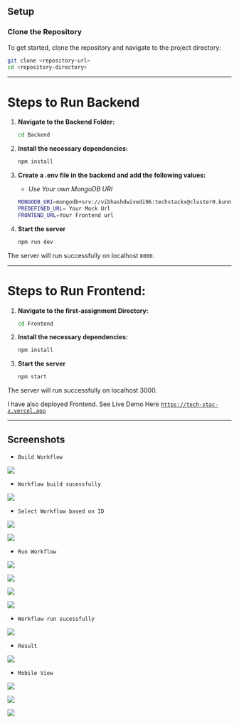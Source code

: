 ## Setup

### Clone the Repository

To get started, clone the repository and navigate to the project directory:

  ```sh
  git clone <repository-url>
  cd <repository-directory>
  ```
---
# Steps to Run Backend

1. **Navigate to the Backend Folder:**
    ```sh
    cd Backend
    ```
2. **Install the necessary dependencies:**
    ```sh
    npm install
    ```
3.  **Create a .env file in the backend and add the following values:**
    - *Use Your own MongoDB URI*
        
     ```sh
     MONGODB_URI=mongodb+srv://vibhashdwivedi96:techstackx@cluster0.kunnu.mongodb.net/TechStackX?retryWrites=true&w=majority&appName=Cluster0 
     PREDEFINED_URL= Your Mock Url
     FRONTEND_URL=Your Frontend url
     ```
   
5. **Start the server**
    ```sh
    npm run dev
    ```
The server will run successfully on localhost `8000`. 

---

# Steps to Run Frontend:

1. **Navigate to the first-assignment Directory:**
    ```sh
    cd Frontend
    ```
2. **Install the necessary dependencies:**
    ```sh
    npm install
    ```

3. **Start the server**
    ```sh
    npm start
    ```
The server will run successfully on localhost 3000.

I have also deployed Frontend. See Live Demo Here
 [`https://tech-stac-x.vercel.app`](https://tech-stac-x.vercel.app)

---
## Screenshots

- `Build Workflow`

![](https://github.com/VibhashDwivedi/TechStacX/blob/main/screenshots/Screenshot%20(328).png?raw=true)

- `Workflow build sucessfully`

![](https://github.com/VibhashDwivedi/TechStacX/blob/main/screenshots/Screenshot%20(329).png?raw=true) 

- `Select Workflow based on ID`

![](https://github.com/VibhashDwivedi/TechStacX/blob/main/screenshots/Screenshot%20(331).png?raw=true)

![](https://github.com/VibhashDwivedi/TechStacX/blob/main/screenshots/Screenshot%20(332).png?raw=true)

- `Run Workflow`

![](https://github.com/VibhashDwivedi/TechStacX/blob/main/screenshots/Screenshot%20(333).png?raw=true)

![](https://github.com/VibhashDwivedi/TechStacX/blob/main/screenshots/Screenshot%20(334).png?raw=true)

![](https://github.com/VibhashDwivedi/TechStacX/blob/main/screenshots/Screenshot%20(336).png?raw=true)

![](https://github.com/VibhashDwivedi/TechStacX/blob/main/screenshots/Screenshot%20(337).png?raw=true)

- `Workflow run sucessfully`

![](https://github.com/VibhashDwivedi/TechStacX/blob/main/screenshots/Screenshot%20(338).png?raw=true)

- `Result`

![](https://github.com/VibhashDwivedi/TechStacX/blob/main/screenshots/Screenshot%20(340).png?raw=true)

- `Mobile View`

![](https://github.com/VibhashDwivedi/TechStacX/blob/main/screenshots/Mobile%20View%201.jpg?raw=true)

![](https://github.com/VibhashDwivedi/TechStacX/blob/main/screenshots/Mobile%20View%202.jpg?raw=true)

![](https://github.com/VibhashDwivedi/TechStacX/blob/main/screenshots/Mobile%20View%203.jpg?raw=true)




